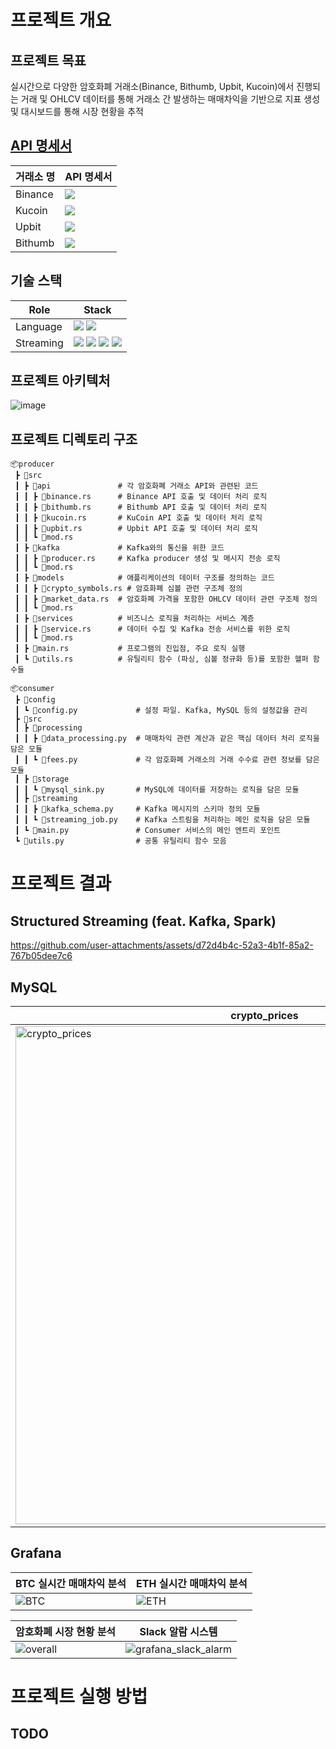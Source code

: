 # 프로젝트 개요

## 프로젝트 목표

실시간으로 다양한 암호화폐 거래소(Binance, Bithumb, Upbit, Kucoin)에서 진행되는 거래 및 OHLCV 데이터를 통해 거래소 간 발생하는 매매차익을 기반으로 지표 생성 및 대시보드를 통해 시장 현황을 추적

## [API 명세서](https://documenter.getpostman.com/view/27584637/2sAXjKZXov#intro)
| 거래소 명          | API 명세서                                                                                                                                                                                                                                                                                                         |
|---------------|--------------------------------------------------------------------------------------------------------------------------------------------------------------------------------------------------------------------------------------------------------------------------------------------------------------|
| Binance      |  [<img src="https://img.shields.io/badge/Postman-FF6C37?style=flat&logo=postman&logoColor=white"/>](https://documenter.getpostman.com/view/27584637/2sAXjKZXov#b547fa42-6070-488e-9c46-52a83d084d24)|      
| Kucoin      |  [<img src="https://img.shields.io/badge/Postman-FF6C37?style=flat&logo=postman&logoColor=white"/>](https://documenter.getpostman.com/view/27584637/2sAXjKZXov#dd9fe277-b6c5-4133-9dcc-fb167abf2552)|  
| Upbit      |  [<img src="https://img.shields.io/badge/Postman-FF6C37?style=flat&logo=postman&logoColor=white"/>](https://documenter.getpostman.com/view/27584637/2sAXjKZXov#8a0778fa-7e8d-40f2-961d-7ee54de98141)|  
| Bithumb      |  [<img src="https://img.shields.io/badge/Postman-FF6C37?style=flat&logo=postman&logoColor=white"/>](https://documenter.getpostman.com/view/27584637/2sAXjKZXov#4e422bbd-10cf-48e2-9100-995603f0eef8)|  

## 기술 스택

| Role          | Stack                                                                                                                                                                                                                                                                                                        |
|---------------|--------------------------------------------------------------------------------------------------------------------------------------------------------------------------------------------------------------------------------------------------------------------------------------------------------------|
| Language      |  <img src="https://img.shields.io/badge/Rust-DC322F?style=flat&logo=rust&logoColor=black"/> <img src="https://img.shields.io/badge/Python-3776AB?style=flat&logo=python&logoColor=yellow"/> |                                                                                                                                                                                           
| Streaming | <img src="https://img.shields.io/badge/Kafka-231F20?style=flat&logo=Apachekafka&logoColor=white"/> <img src="https://img.shields.io/badge/Spark-E25A1C?style=flat&logo=apache spark&logoColor=white"/> <img src="https://img.shields.io/badge/MySQL-4479A1?style=flat&logo=Mysql&logoColor=white"/> <img src="https://img.shields.io/badge/Grafana-F46800?style=flat&logo=Grafana&logoColor=white"/>      |

## 프로젝트 아키텍처
![image](https://github.com/user-attachments/assets/9e70f1df-94ea-4c8a-b452-b95591e6845e)

## 프로젝트 디렉토리 구조
```
📦producer
 ┣ 📂src
 ┃ ┣ 📂api               # 각 암호화폐 거래소 API와 관련된 코드
 ┃ ┃ ┣ 📜binance.rs      # Binance API 호출 및 데이터 처리 로직
 ┃ ┃ ┣ 📜bithumb.rs      # Bithumb API 호출 및 데이터 처리 로직
 ┃ ┃ ┣ 📜kucoin.rs       # KuCoin API 호출 및 데이터 처리 로직
 ┃ ┃ ┣ 📜upbit.rs        # Upbit API 호출 및 데이터 처리 로직
 ┃ ┃ ┗ 📜mod.rs
 ┃ ┣ 📂kafka             # Kafka와의 통신을 위한 코드
 ┃ ┃ ┣ 📜producer.rs     # Kafka producer 생성 및 메시지 전송 로직
 ┃ ┃ ┗ 📜mod.rs
 ┃ ┣ 📂models            # 애플리케이션의 데이터 구조를 정의하는 코드
 ┃ ┃ ┣ 📜crypto_symbols.rs # 암호화폐 심볼 관련 구조체 정의
 ┃ ┃ ┣ 📜market_data.rs  # 암호화폐 가격을 포함한 OHLCV 데이터 관련 구조체 정의
 ┃ ┃ ┗ 📜mod.rs          
 ┃ ┣ 📂services          # 비즈니스 로직을 처리하는 서비스 계층
 ┃ ┃ ┣ 📜service.rs      # 데이터 수집 및 Kafka 전송 서비스를 위한 로직       
 ┃ ┃ ┗ 📜mod.rs 
 ┃ ┣ 📜main.rs           # 프로그램의 진입점, 주요 로직 실행
 ┃ ┗ 📜utils.rs          # 유틸리티 함수 (파싱, 심볼 정규화 등)를 포함한 헬퍼 함수들
```
```
📦consumer
 ┣ 📂config
 ┃ ┗ 📜config.py             # 설정 파일. Kafka, MySQL 등의 설정값을 관리
 ┣ 📂src
 ┃ ┣ 📂processing
 ┃ ┃ ┣ 📜data_processing.py  # 매매차익 관련 계산과 같은 핵심 데이터 처리 로직을 담은 모듈
 ┃ ┃ ┗ 📜fees.py             # 각 암호화폐 거래소의 거래 수수료 관련 정보를 담은 모듈
 ┃ ┣ 📂storage
 ┃ ┃ ┗ 📜mysql_sink.py       # MySQL에 데이터를 저장하는 로직을 담은 모듈
 ┃ ┣ 📂streaming
 ┃ ┃ ┣ 📜kafka_schema.py     # Kafka 메시지의 스키마 정의 모듈
 ┃ ┃ ┗ 📜streaming_job.py    # Kafka 스트림을 처리하는 메인 로직을 담은 모듈
 ┃ ┗ 📜main.py               # Consumer 서비스의 메인 엔트리 포인트
 ┗ 📜utils.py                # 공통 유틸리티 함수 모음
```

# 프로젝트 결과
## Structured Streaming (feat. Kafka, Spark)
https://github.com/user-attachments/assets/d72d4b4c-52a3-4b1f-85a2-767b05dee7c6

## MySQL 
crypto_prices|arbitrage_average|arbitrage_values|
|------|---|---|
|<img width="797" alt="crypto_prices" src="https://github.com/user-attachments/assets/435edd0a-83bc-4731-8a78-fca98cbd340f">|<img width="523" alt="arbitrage_average" src="https://github.com/user-attachments/assets/76d0d0e6-e94a-47d3-832a-02bedd2386f4">|<img width="387" alt="arbitrage_values" src="https://github.com/user-attachments/assets/baabbe76-b095-435c-852f-08ee7cc54d67">|


## Grafana
BTC 실시간 매매차익 분석 |ETH 실시간 매매차익 분석|
|------|------|
|![BTC](https://github.com/user-attachments/assets/a46b06ab-ce5c-40b6-b7c0-96fc12765062)|![ETH](https://github.com/user-attachments/assets/a6514347-89d9-44ec-8881-f7d0d32e577b)|

암호화폐 시장 현황 분석|Slack 알람 시스템|
|------|------|
|![overall](https://github.com/user-attachments/assets/86aea59c-d679-4545-9e03-582ba48a0918)|![grafana_slack_alarm](https://github.com/user-attachments/assets/e0ba79d2-c503-4528-938a-73f665743692)|

# 프로젝트 실행 방법
## TODO

